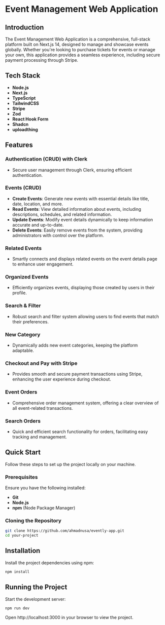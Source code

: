 # Event Management Web Application

## Introduction

The Event Management Web Application is a comprehensive, full-stack platform built on Next.js 14, designed to manage and showcase events globally. Whether you're looking to purchase tickets for events or manage your own, this application provides a seamless experience, including secure payment processing through Stripe.

## Tech Stack

- **Node.js**
- **Next.js**
- **TypeScript**
- **TailwindCSS**
- **Stripe**
- **Zod**
- **React Hook Form**
- **Shadcn**
- **uploadthing**

## Features

### Authentication (CRUD) with Clerk
- Secure user management through Clerk, ensuring efficient authentication.

### Events (CRUD)
- **Create Events**: Generate new events with essential details like title, date, location, and more.
- **Read Events**: View detailed information about events, including descriptions, schedules, and related information.
- **Update Events**: Modify event details dynamically to keep information accurate and up-to-date.
- **Delete Events**: Easily remove events from the system, providing administrators with control over the platform.

### Related Events
- Smartly connects and displays related events on the event details page to enhance user engagement.

### Organized Events
- Efficiently organizes events, displaying those created by users in their profile.

### Search & Filter
- Robust search and filter system allowing users to find events that match their preferences.

### New Category
- Dynamically adds new event categories, keeping the platform adaptable.

### Checkout and Pay with Stripe
- Provides smooth and secure payment transactions using Stripe, enhancing the user experience during checkout.

### Event Orders
- Comprehensive order management system, offering a clear overview of all event-related transactions.

### Search Orders
- Quick and efficient search functionality for orders, facilitating easy tracking and management.


## Quick Start

Follow these steps to set up the project locally on your machine.

### Prerequisites

Ensure you have the following installed:

- **Git**
- **Node.js**
- **npm** (Node Package Manager)

### Cloning the Repository

```bash
git clone https://github.com/ahmadnusa/evently-app.git
cd your-project
```

## Installation

Install the project dependencies using npm:

```bash
npm install
```

## Running the Project
Start the development server:
```bash
npm run dev
```
Open http://localhost:3000 in your browser to view the project.
